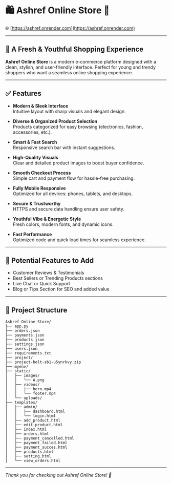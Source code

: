 # 🛍️ Ashref Online Store 🚀

🌐 [https://ashref.onrender.com](https://ashref.onrender.com)

---

## 🌟 A Fresh & Youthful Shopping Experience

**Ashref Online Store** is a modern e-commerce platform designed with a clean, stylish, and user-friendly interface. Perfect for young and trendy shoppers who want a seamless online shopping experience.

---

## ✅ Features

- **Modern & Sleek Interface**  
  Intuitive layout with sharp visuals and elegant design.

- **Diverse & Organized Product Selection**  
  Products categorized for easy browsing (electronics, fashion, accessories, etc.).

- **Smart & Fast Search**  
  Responsive search bar with instant suggestions.

- **High-Quality Visuals**  
  Clear and detailed product images to boost buyer confidence.

- **Smooth Checkout Process**  
  Simple cart and payment flow for hassle-free purchasing.

- **Fully Mobile Responsive**  
  Optimized for all devices: phones, tablets, and desktops.

- **Secure & Trustworthy**  
  HTTPS and secure data handling ensure user safety.

- **Youthful Vibe & Energetic Style**  
  Fresh colors, modern fonts, and dynamic icons.

- **Fast Performance**  
  Optimized code and quick load times for seamless experience.

---

## 🚀 Potential Features to Add

- Customer Reviews & Testimonials  
- Best Sellers or Trending Products sections  
- Live Chat or Quick Support  
- Blog or Tips Section for SEO and added value

---

## 📁 Project Structure

```
Ashref-Online-Store/
├── app.py
├── orders.json
├── payments.json
├── products.json
├── settings.json
├── users.json
├── requirements.txt
├── project/
├── project-bolt-sb1-u5ynrkvy.zip
├── myenv/
├── static/
│   ├── images/
│   │   └── A.png
│   ├── videos/
│   │   ├── hero.mp4
│   │   └── footer.mp4
│   └── uploads/
├── templates/
│   ├── admin/
│   │   ├── dashboard.html
│   │   └── login.html
│   ├── add_product.html
│   ├── edit_product.html
│   ├── index.html
│   ├── orders.html
│   ├── payment_cancelled.html
│   ├── payment_failed.html
│   ├── payment_succes.html
│   ├── products.html
│   ├── setting.html
│   └── view_orders.html
```

---

*Thank you for checking out Ashref Online Store! 🙌*

